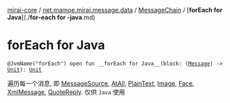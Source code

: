 [mirai-core](../../index.md) / [net.mamoe.mirai.message.data](../index.md) / [MessageChain](index.md) / [__forEach for Java__](./__for-each for -java__.md)

# __forEach for Java__

`@JvmName("forEach") open fun __forEach for Java__(block: (`[`Message`](../-message/index.md)`) -> `[`Unit`](https://kotlinlang.org/api/latest/jvm/stdlib/kotlin/-unit/index.html)`): `[`Unit`](https://kotlinlang.org/api/latest/jvm/stdlib/kotlin/-unit/index.html)

遍历每一个消息, 即 [MessageSource](../-at/index.md), [AtAll](../-at-all/index.md), [PlainText](../-plain-text/index.md), [Image](../-image/index.md), [Face](../-face/index.md), [XmlMessage](../-xml-message/index.md), [QuoteReply](../-quote-reply/index.md).
仅供 `Java` 使用

